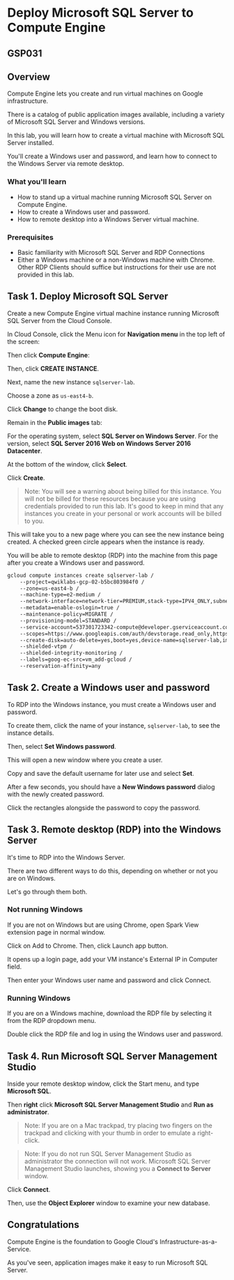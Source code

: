 # Deploy Microsoft SQL Server to Compute Engine

## GSP031

## Overview

Compute Engine lets you create and run virtual machines on Google infrastructure. 

There is a catalog of public application images available, including a variety of Microsoft SQL Server and Windows versions.

In this lab, you will learn how to create a virtual machine with Microsoft SQL Server installed. 

You'll create a Windows user and password, and learn how to connect to the Windows Server via remote desktop.

### What you'll learn

- How to stand up a virtual machine running Microsoft SQL Server on Compute Engine.
- How to create a Windows user and password.
- How to remote desktop into a Windows Server virtual machine.

### Prerequisites

- Basic familiarity with Microsoft SQL Server and RDP Connections
- Either a Windows machine or a non-Windows machine with Chrome. Other RDP Clients should suffice but instructions for their use are not provided in this lab.

## Task 1. Deploy Microsoft SQL Server

Create a new Compute Engine virtual machine instance running Microsoft SQL Server from the Cloud Console.

In Cloud Console, click the Menu icon for **Navigation menu** in the top left of the screen:

Then click **Compute Engine**:

Then, click **CREATE INSTANCE**.

Next, name the new instance `sqlserver-lab`.

Choose a zone as `us-east4-b`.

Click **Change** to change the boot disk.

Remain in the **Public images** tab:

For the operating system, select **SQL Server on Windows Server**. For the version, select **SQL Server 2016 Web on Windows Server 2016 Datacenter**.

At the bottom of the window, click **Select**.

Click **Create**.

> Note: You will see a warning about being billed for this instance. You will not be billed for these resources because you are using credentials provided to run this lab. It's good to keep in mind that any instances you create in your personal or work accounts will be billed to you.

This will take you to a new page where you can see the new instance being created. A checked green circle appears when the instance is ready.

You will be able to remote desktop (RDP) into the machine from this page after you create a Windows user and password.

```bash
gcloud compute instances create sqlserver-lab / 
    --project=qwiklabs-gcp-02-b5bc803984f0 / 
    --zone=us-east4-b / 
    --machine-type=e2-medium / 
    --network-interface=network-tier=PREMIUM,stack-type=IPV4_ONLY,subnet=default / 
    --metadata=enable-oslogin=true / 
    --maintenance-policy=MIGRATE / 
    --provisioning-model=STANDARD / 
    --service-account=537301723342-compute@developer.gserviceaccount.com / 
    --scopes=https://www.googleapis.com/auth/devstorage.read_only,https://www.googleapis.com/auth/logging.write,https://www.googleapis.com/auth/monitoring.write,https://www.googleapis.com/auth/service.management.readonly,https://www.googleapis.com/auth/servicecontrol,https://www.googleapis.com/auth/trace.append / 
    --create-disk=auto-delete=yes,boot=yes,device-name=sqlserver-lab,image=projects/windows-sql-cloud/global/images/sql-2016-web-windows-2016-dc-v20240711,mode=rw,size=50,type=pd-balanced / --no-shielded-secure-boot / 
    --shielded-vtpm / 
    --shielded-integrity-monitoring / 
    --labels=goog-ec-src=vm_add-gcloud / 
    --reservation-affinity=any
```

## Task 2. Create a Windows user and password

To RDP into the Windows instance, you must create a Windows user and password.

To create them, click the name of your instance, `sqlserver-lab`, to see the instance details.

Then, select **Set Windows password**.

This will open a new window where you create a user.

Copy and save the default username for later use and select **Set**.

After a few seconds, you should have a **New Windows password** dialog with the newly created password.

Click the rectangles alongside the password to copy the password.

## Task 3. Remote desktop (RDP) into the Windows Server

It's time to RDP into the Windows Server. 

There are two different ways to do this, depending on whether or not you are on Windows. 

Let's go through them both.

### Not running Windows

If you are not on Windows but are using Chrome, open Spark View extension page in normal window.

Click on Add to Chrome. Then, click Launch app button.

It opens up a login page, add your VM instance's External IP in Computer field.

Then enter your Windows user name and password and click Connect.

### Running Windows

If you are on a Windows machine, download the RDP file by selecting it from the RDP dropdown menu.

Double click the RDP file and log in using the Windows user and password.

## Task 4. Run Microsoft SQL Server Management Studio

Inside your remote desktop window, click the Start menu, and type **Microsoft SQL**.

Then **right** click **Microsoft SQL Server Management Studio** and **Run as administrator**.

> Note: If you are on a Mac trackpad, try placing two fingers on the trackpad and clicking with your thumb in order to emulate a right-click.

> Note: If you do not run SQL Server Management Studio as administrator the connection will not work.
Microsoft SQL Server Management Studio launches, showing you a **Connect to Server** window.

Click **Connect**.

Then, use the **Object Explorer** window to examine your new database.

## Congratulations

Compute Engine is the foundation to Google Cloud's Infrastructure-as-a-Service. 

As you've seen, application images make it easy to run Microsoft SQL Server.
